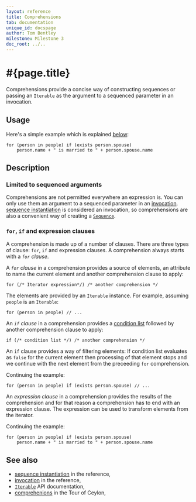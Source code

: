 ```yaml
---
layout: reference
title: Comprehensions
tab: documentation
unique_id: docspage
author: Tom Bentley
milestone: Milestone 3
doc_root: ../..
---
```


# #{page.title}

Comprehensions provide a concise way of constructing sequences or passing an
`Iterable` as the argument to a sequenced parameter in an invocation.

## Usage 

Here's a simple example which is explained 
[below](#for_if_and_expression_clauses):

    for (person in people) if (exists person.spouse) 
        person.name + " is married to " + person.spouse.name


## Description

### Limited to sequenced arguments
Comprehensions are not permitted everywhere an expression is. You can only use
them an 
argument to a sequenced parameter in an [invocation](../invocation). 
[sequence instantiation](../sequence-instantiation) is considered an 
invocation, so comprehensions are also a convenient way of creating a 
[`Sequence`](#{site.urls.apidoc_current}/ceylon/language/interface_Sequence.html).

### `for`, `if` and expression clauses

A comprehension is made up of a number of clauses. There are three types of 
clause: `for`, `if` and expression clauses. 
A comprehension always starts with a *`for` clause*. 

A *`for` clause* in a comprehension provides a source of elements, an 
attribute to name the current element and another comprehension clause to 
apply:

    for (/* Iterator expression*/) /* another comprehension */
    
The elements are provided by an `Iterable` instance. 
For example, assuming `people` is an `Iterable`:

    for (person in people) // ...

An *`if` clause* in a comprehension provides a [condition list](../../statement/conditions) 
followed by another comprehension clause to apply:

    if (/* condition list */) /* another comprehension */
    
An `if` clause provides a way of filtering elements: If condition list 
evaluates as `false` for the current element then 
processing of that element stops and we continue with the next element from 
the preceeding 
`for` comprehension.
    
Continuing the example:

    for (person in people) if (exists person.spouse) // ...

An *expression clause* in a comprehension provides the results of the comprehension and for that reason
a comprehension has to end with an expression clause.
The expression can be used to transform elements from the iterator. 

Continuing the example:

    for (person in people) if (exists person.spouse) 
        person.name + " is married to " + person.spouse.name

## See also

* [sequence instantiation](../sequence-instantiation) in the reference,
* [invocation](../invocation) in the reference,
* [`Iterable`](#{site.urls.apidoc_current}/ceylon/language/interface_Iterable.html) API documentation,
* [comprehenions](../../tour/comprehensions) in the Tour of Ceylon,
<!-- TODO
* [comprehenions](#{page.doc_root}/#{site.urls.spec_relative}#) in Ceylon spec.
-->
